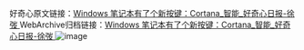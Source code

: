 好奇心原文链接：[Windows 笔记本有了个新按键：Cortana_智能_好奇心日报-徐弢 ](https://www.qdaily.com/articles/11035.html)
WebArchive归档链接：[Windows 笔记本有了个新按键：Cortana_智能_好奇心日报-徐弢 ](http://web.archive.org/web/20190623163555/https://www.qdaily.com/articles/11035.html)
![image](http://ww3.sinaimg.cn/large/007d5XDply1g3wgb3kdaej30u03331kx)